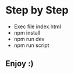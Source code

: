 # Step by Step

* Exec file index.html
* npm install
* npm run dev
* npm run script

## Enjoy :)



